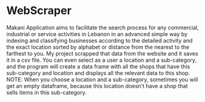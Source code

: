 # WebScraper
Makani Application aims to facilitate the search process for any commercial, industrial or service activities in Lebanon in an advanced simple way by indexing and classifying businesses according to the detailed activity and the exact location sorted by alphabet or distance from the nearest to the farthest to you.
My project scrapped that data from the website and it saves it in a csv file. You can even select as a user a location and a sub-category, and the program will create a data frame with all the shops that have this sub-category and location and displays all the relevant data to this shop.
NOTE: When you choose a location and a sub-category, sometimes you will get an empty dataframe, because this location doesn't have a shop that sells items in this sub-category.
